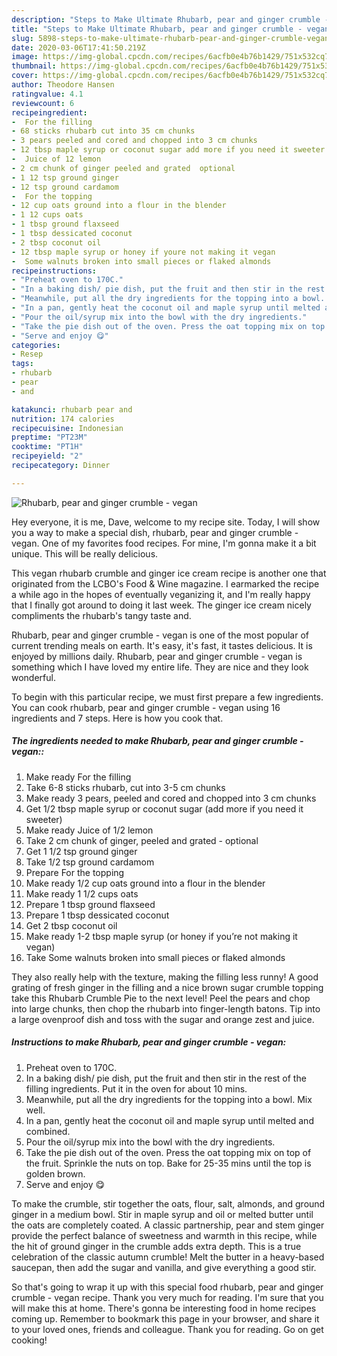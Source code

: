 ```yaml
---
description: "Steps to Make Ultimate Rhubarb, pear and ginger crumble - vegan"
title: "Steps to Make Ultimate Rhubarb, pear and ginger crumble - vegan"
slug: 5898-steps-to-make-ultimate-rhubarb-pear-and-ginger-crumble-vegan
date: 2020-03-06T17:41:50.219Z
image: https://img-global.cpcdn.com/recipes/6acfb0e4b76b1429/751x532cq70/rhubarb-pear-and-ginger-crumble-vegan-recipe-main-photo.jpg
thumbnail: https://img-global.cpcdn.com/recipes/6acfb0e4b76b1429/751x532cq70/rhubarb-pear-and-ginger-crumble-vegan-recipe-main-photo.jpg
cover: https://img-global.cpcdn.com/recipes/6acfb0e4b76b1429/751x532cq70/rhubarb-pear-and-ginger-crumble-vegan-recipe-main-photo.jpg
author: Theodore Hansen
ratingvalue: 4.1
reviewcount: 6
recipeingredient:
-  For the filling
- 68 sticks rhubarb cut into 35 cm chunks
- 3 pears peeled and cored and chopped into 3 cm chunks
- 12 tbsp maple syrup or coconut sugar add more if you need it sweeter
-  Juice of 12 lemon
- 2 cm chunk of ginger peeled and grated  optional
- 1 12 tsp ground ginger
- 12 tsp ground cardamom
-  For the topping
- 12 cup oats ground into a flour in the blender
- 1 12 cups oats
- 1 tbsp ground flaxseed
- 1 tbsp dessicated coconut
- 2 tbsp coconut oil
- 12 tbsp maple syrup or honey if youre not making it vegan
-  Some walnuts broken into small pieces or flaked almonds
recipeinstructions:
- "Preheat oven to 170C."
- "In a baking dish/ pie dish, put the fruit and then stir in the rest of the filling ingredients. Put it in the oven for about 10 mins."
- "Meanwhile, put all the dry ingredients for the topping into a bowl. Mix well."
- "In a pan, gently heat the coconut oil and maple syrup until melted and combined."
- "Pour the oil/syrup mix into the bowl with the dry ingredients."
- "Take the pie dish out of the oven. Press the oat topping mix on top of the fruit. Sprinkle the nuts on top. Bake for 25-35 mins until the top is golden brown."
- "Serve and enjoy 😋"
categories:
- Resep
tags:
- rhubarb
- pear
- and

katakunci: rhubarb pear and
nutrition: 174 calories
recipecuisine: Indonesian
preptime: "PT23M"
cooktime: "PT1H"
recipeyield: "2"
recipecategory: Dinner

---
```



![Rhubarb, pear and ginger crumble - vegan](https://img-global.cpcdn.com/recipes/6acfb0e4b76b1429/751x532cq70/rhubarb-pear-and-ginger-crumble-vegan-recipe-main-photo.jpg)

Hey everyone, it is me, Dave, welcome to my recipe site. Today, I will show you a way to make a special dish, rhubarb, pear and ginger crumble - vegan. One of my favorites food recipes. For mine, I'm gonna make it a bit unique. This will be really delicious.

This vegan rhubarb crumble and ginger ice cream recipe is another one that originated from the LCBO&#39;s Food &amp; Wine magazine. I earmarked the recipe a while ago in the hopes of eventually veganizing it, and I&#39;m really happy that I finally got around to doing it last week. The ginger ice cream nicely compliments the rhubarb&#39;s tangy taste and.

Rhubarb, pear and ginger crumble - vegan is one of the most popular of current trending meals on earth. It's easy, it's fast, it tastes delicious. It is enjoyed by millions daily. Rhubarb, pear and ginger crumble - vegan is something which I have loved my entire life. They are nice and they look wonderful.


To begin with this particular recipe, we must first prepare a few ingredients. You can cook rhubarb, pear and ginger crumble - vegan using 16 ingredients and 7 steps. Here is how you cook that.

##### The ingredients needed to make Rhubarb, pear and ginger crumble - vegan::

1. Make ready  For the filling
1. Take 6-8 sticks rhubarb, cut into 3-5 cm chunks
1. Make ready 3 pears, peeled and cored and chopped into 3 cm chunks
1. Get 1/2 tbsp maple syrup or coconut sugar (add more if you need it sweeter)
1. Make ready  Juice of 1/2 lemon
1. Take 2 cm chunk of ginger, peeled and grated - optional
1. Get 1 1/2 tsp ground ginger
1. Take 1/2 tsp ground cardamom
1. Prepare  For the topping
1. Make ready 1/2 cup oats ground into a flour in the blender
1. Make ready 1 1/2 cups oats
1. Prepare 1 tbsp ground flaxseed
1. Prepare 1 tbsp dessicated coconut
1. Get 2 tbsp coconut oil
1. Make ready 1-2 tbsp maple syrup (or honey if you’re not making it vegan)
1. Take  Some walnuts broken into small pieces or flaked almonds


They also really help with the texture, making the filling less runny! A good grating of fresh ginger in the filling and a nice brown sugar crumble topping take this Rhubarb Crumble Pie to the next level! Peel the pears and chop into large chunks, then chop the rhubarb into finger-length batons. Tip into a large ovenproof dish and toss with the sugar and orange zest and juice. 

##### Instructions to make Rhubarb, pear and ginger crumble - vegan:

1. Preheat oven to 170C.
1. In a baking dish/ pie dish, put the fruit and then stir in the rest of the filling ingredients. Put it in the oven for about 10 mins.
1. Meanwhile, put all the dry ingredients for the topping into a bowl. Mix well.
1. In a pan, gently heat the coconut oil and maple syrup until melted and combined.
1. Pour the oil/syrup mix into the bowl with the dry ingredients.
1. Take the pie dish out of the oven. Press the oat topping mix on top of the fruit. Sprinkle the nuts on top. Bake for 25-35 mins until the top is golden brown.
1. Serve and enjoy 😋


To make the crumble, stir together the oats, flour, salt, almonds, and ground ginger in a medium bowl. Stir in maple syrup and oil or melted butter until the oats are completely coated. A classic partnership, pear and stem ginger provide the perfect balance of sweetness and warmth in this recipe, while the hit of ground ginger in the crumble adds extra depth. This is a true celebration of the classic autumn crumble! Melt the butter in a heavy-based saucepan, then add the sugar and vanilla, and give everything a good stir. 

So that's going to wrap it up with this special food rhubarb, pear and ginger crumble - vegan recipe. Thank you very much for reading. I'm sure that you will make this at home. There's gonna be interesting food in home recipes coming up. Remember to bookmark this page in your browser, and share it to your loved ones, friends and colleague. Thank you for reading. Go on get cooking!

